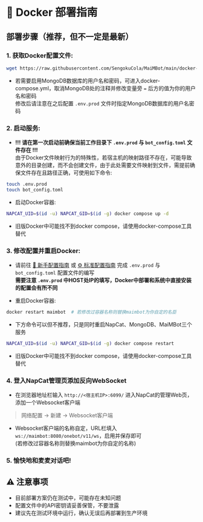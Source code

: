 # 🐳 Docker 部署指南

## 部署步骤（推荐，但不一定是最新）


### 1. 获取Docker配置文件:

```bash
wget https://raw.githubusercontent.com/SengokuCola/MaiMBot/main/docker-compose.yml -O docker-compose.yml
```

- 若需要启用MongoDB数据库的用户名和密码，可进入docker-compose.yml，取消MongoDB处的注释并修改变量旁 `=` 后方的值为你的用户名和密码\
修改后请注意在之后配置 `.env.prod` 文件时指定MongoDB数据库的用户名密码


### 2. 启动服务:

- **!!! 请在第一次启动前确保当前工作目录下 `.env.prod` 与 `bot_config.toml` 文件存在 !!!**\
由于Docker文件映射行为的特殊性，若宿主机的映射路径不存在，可能导致意外的目录创建，而不会创建文件，由于此处需要文件映射到文件，需提前确保文件存在且路径正确，可使用如下命令:
```bash
touch .env.prod
touch bot_config.toml
```

- 启动Docker容器:
```bash
NAPCAT_UID=$(id -u) NAPCAT_GID=$(id -g) docker compose up -d
```

- 旧版Docker中可能找不到docker compose，请使用docker-compose工具替代


### 3. 修改配置并重启Docker:

- 请前往 [🎀 新手配置指南](./installation_cute.md) 或 [⚙️ 标准配置指南](./installation_standard.md) 完成 `.env.prod` 与 `bot_config.toml` 配置文件的编写\
**需要注意 `.env.prod` 中HOST处IP的填写，Docker中部署和系统中直接安装的配置会有所不同**

- 重启Docker容器:
```bash
docker restart maimbot  # 若修改过容器名称则替换maimbot为你自定的名臣
```

- 下方命令可以但不推荐，只是同时重启NapCat、MongoDB、MaiMBot三个服务
```bash
NAPCAT_UID=$(id -u) NAPCAT_GID=$(id -g) docker compose restart
```

- 旧版Docker中可能找不到docker compose，请使用docker-compose工具替代


### 4. 登入NapCat管理页添加反向WebSocket

- 在浏览器地址栏输入 `http://<宿主机IP>:6099/` 进入NapCat的管理Web页，添加一个Websocket客户端
> 网络配置 -> 新建 -> Websocket客户端

- Websocket客户端的名称自定，URL栏填入 `ws://maimbot:8080/onebot/v11/ws`，启用并保存即可\
(若修改过容器名称则替换maimbot为你自定的名称)


### 5. 愉快地和麦麦对话吧!


## ⚠️ 注意事项

- 目前部署方案仍在测试中，可能存在未知问题
- 配置文件中的API密钥请妥善保管，不要泄露
- 建议先在测试环境中运行，确认无误后再部署到生产环境 